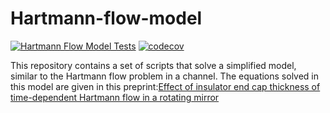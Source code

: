 # Hartmann-flow-model

[![Hartmann Flow Model Tests](https://github.com/rahulgaur104/Hartmann-flow-model/actions/workflows/main.yml/badge.svg)](https://github.com/rahulgaur104/Hartmann-flow-model/actions/workflows/main.yml)
[![codecov](https://codecov.io/github/rahulgaur104/Hartmann-flow-model/graph/badge.svg?token=GJ7GZIK5KC)](https://codecov.io/github/rahulgaur104/Hartmann-flow-model)


This repository contains a set of scripts that solve a simplified model, similar to the Hartmann flow problem in a channel. 
The equations solved in this model are given in this preprint:[Effect of insulator end cap thickness of time-dependent Hartmann flow in a rotating mirror](https://arxiv.org/abs/2405.17786)

